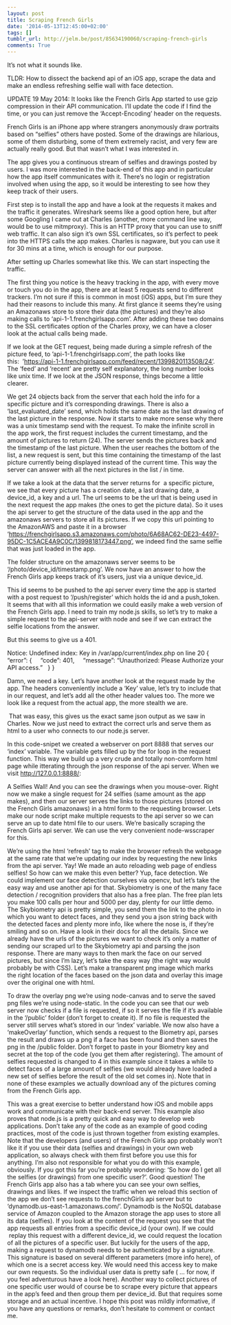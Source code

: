 ```yaml
---
layout: post
title: Scraping French Girls
date: '2014-05-13T12:45:00+02:00'
tags: []
tumblr_url: http://jelm.be/post/85634190060/scraping-french-girls
comments: True
---
```

It’s not what it sounds like.

TLDR: How to dissect the backend api of an iOS app, scrape the data and make an endless refreshing selfie wall with face detection. 


UPDATE 19 May 2014: It looks like the French Girls App started to use gzip compression in their API communication. I’ll update the code if I find the time, or you can just remove the ‘Accept-Encoding’ header on the requests.



French Girls is an iPhone app where strangers anonymously draw portraits based on “selfies” others have posted. Some of the drawings are hilarious, some of them disturbing, some of them extremely racist, and very few are actually really good. But that wasn’t what I was interested in.
<!--more-->
The app gives you a continuous stream of selfies and drawings posted by users. I was more interested in the back-end of this app and in particular how the app itself communicates with it. There’s no login or registration involved when using the app, so it would be interesting to see how they keep track of their users.

First step is to install the app and have a look at the requests it makes and the traffic it generates. Wireshark seems like a good option here, but after some Googling I came out at Charles (another, more command line way, would be to use mitmproxy). This is an HTTP proxy that you can use to sniff web traffic. It can also sign it’s own SSL certificates, so it’s perfect to peek into the HTTPS calls the app makes. Charles is nagware, but you can use it for 30 mins at a time, which is enough for our purpose.


After setting up Charles somewhat like this. We can start inspecting the traffic.


The first thing you notice is the heavy tracking in the app, with every move or touch you do in the app, there are at least 5 requests send to different trackers. I’m not sure if this is common in most (iOS) apps, but I’m sure they had their reasons to include this many.
At first glance it seems they’re using an Amazonaws store to store their data (the pictures) and they’re also making calls to ‘api-1-1.frenchgirlsapp.com’. After adding these two domains to the SSL certificates option of the Charles proxy, we can have a closer look at the actual calls being made.


If we look at the GET request, being made during a simple refresh of the picture feed, to ’api-1-1.frenchgirlsapp.com’, the path looks like this:  ’https://api-1-1.frenchgirlsapp.com/feed/recent/1399820113508/24’. The ‘feed’ and ‘recent’ are pretty self explanatory, the long number looks like unix time. If we look at the JSON response, things become a little clearer.


We get 24 objects back from the server that each hold the info for a specific picture and it’s corresponding drawings. There is also a ‘last_evaluated_date’ send, which holds the same date as the last drawing of the last picture in the response. Now it starts to make more sense why there was a unix timestamp send with the request. To make the infinite scroll in the app work, the first request includes the current timestamp, and the amount of pictures to return (24). The server sends the pictures back and the timestamp of the last picture. When the user reaches the bottom of the list, a new request is sent, but this time containing the timestamp of the last picture currently being displayed instead of the current time. This way the server can answer with all the next pictures in the list / in time.


If we take a look at the data that the server returns for  a specific picture, we see that every picture has a creation date, a last drawing date, a device_id, a key and a url. The url seems to be the url that is being used in the next request the app makes (the ones to get the picture data). So it uses the api server to get the structure of the data used in the app and the amazonaws servers to store all its pictures. If we copy this url pointing to the AmazonAWS and paste it in a browser ‘https://frenchgirlsapp.s3.amazonaws.com/photo/6A68AC62-DE23-4497-95DC-1C5ACE4A9C0C/1399818173447.png’, we indeed find the same selfie that was just loaded in the app.

The folder structure on the amazonaws server seems to be ‘/photo/device_id/timestamp.png’. We now have an answer to how the French Girls app keeps track of it’s users, just via a unique device_id.


This id seems to be pushed to the api server every time the app is started with a post request to ‘/push/register’ which holds the id and a push_token.
It seems that with all this information we could easily make a web version of the French Girls app. I need to train my node.js skills, so let’s try to make a simple request to the api-server with node and see if we can extract the selfie locations from the answer. 


But this seems to give us a 401.

Notice: Undefined index: Key in /var/app/current/index.php on line 20
{
  “error”: {
    “code”: 401,
    “message”: “Unauthorized: Please Authorize your API access.”
  }
}

Damn, we need a key. Let’s have another look at the request made by the app. The headers conveniently include a ‘Key’ value, let’s try to include that in our request, and let’s add all the other header values too. The more we look like a request from the actual app, the more stealth we are.


 That was easy, this gives us the exact same json output as we saw in Charles. Now we just need to extract the correct urls and serve them as html to a user who connects to our node.js server.





In this code-snipet we created a webserver on port 8888 that serves our ‘index’ variable. The variable gets filled up by the for loop in the request function. This way we build up a very crude and totally non-comform html page while itterating through the json response of the api server. When we visit http://127.0.0.1:8888/:


A Selfies Wall! And you can see the drawings when you mouse-over.
Right now we make a single request for 24 selfies (same amount as the app makes), and then our server serves the links to those pictures (stored on the French Girls amazonaws) in a html form to the requesting browser. Lets make our node script make multiple requests to the api server so we can serve an up to date html file to our users. We’re basically scraping the French Girls api server. We can use the very convenient node-wsscraper for this.


We’re using the html ‘refresh’ tag to make the browser refresh the webpage at the same rate that we’re updating our index by requesting the new links from the api server.
Yay! We made an auto reloading web page of endless selfies!
So how can we make this even better? Yup, face detection. We could implement our face detection ourselves via opencv, but let’s take the easy way and use another api for that. Skybiometry is one of the many face detection / recognition providers that also has a free plan. The free plan lets you make 100 calls per hour and 5000 per day, plenty for our little demo. The Skybiometry api is pretty simple, you send them the link to the photo in which you want to detect faces, and they send you a json string back with the detected faces and plenty more info, like where the nose is, if they’re smiling and so on. Have a look in their docs for all the details. Since we already have the urls of the pictures we want to check it’s only a matter of sending our scraped url to the Skybiometry api and parsing the json response. There are many ways to then mark the face on our served pictures, but since I’m lazy, let’s take the easy way (the right way would probably be with CSS). Let’s make a transparent png image which marks the right location of the faces based on the json data and overlay this image over the original one with html.


To draw the overlay png we’re using node-canvas and to serve the saved png files we’re using node-static. In the code you can see that our web server now checks if a file is requested, if so it serves the file if it’s available in the ‘/public’ folder (don’t forget to create it). If no file is requested the server still serves what’s stored in our ‘index’ variable. We now also have a ‘makeOverlay’ function, which sends a request to the Biometry api, parses the result and draws up a png if a face has been found and then saves the png in the /public folder. Don’t forget to paste in your Biometry key and secret at the top of the code (you get them after registering). The amount of selfies requested is changed to 4 in this example since it takes a while to detect faces of a large amount of selfies (we would already have loaded a new set of selfies before the result of the old set comes in). Note that in none of these examples we actually download any of the pictures coming from the French Girls app.



This was a great exercise to better understand how iOS and mobile apps work and communicate with their back-end server. This example also proves that node.js is a pretty quick and easy way to develop web applications. Don’t take any of the code as an example of good coding practices, most of the code is just thrown together from existing examples.
Note that the developers (and users) of the French Girls app probably won’t like it if you use their data (selfies and drawings) in your own web application, so always check with them first before you use this for anything. I’m also not responsible for what you do with this example, obviously.
If you got this far you’re probably wondering: ‘So how do I get all the selfies (or drawings) from one specific user?’. Good question! The French Girls app also has a tab where you can see your own selfies, drawings and likes. If we inspect the traffic when we reload this section of the app we don’t see requests to the frenchGirls api server but to ‘dynamodb.us-east-1.amazonaws.com/’. Dynamodb is the NoSQL database service of Amazon coupled to the Amazon storage the app uses to store all its data (selfies). If you look at the content of the request you see that the app requests all entries from a specific device_id (your own). If we could  replay this request with a different device_id, we could request the location of all the pictures of a specific user. But luckily for the users of the app, making a request to dynamodb needs to be authenticated by a signature. This signature is based on several different parameters (more info here), of which one is a secret access key. We would need this access key to make our own requests. So the individual user data is pretty safe ( … for now, if you feel adventurous have a look here).
Another way to collect pictures of one specific user would of course be to scrape every picture that appears in the app’s feed and then group them per device_id. But that requires some storage and an actual incentive.
I hope this post was mildly informative, if you have any questions or remarks, don’t hesitate to comment or contact me.
